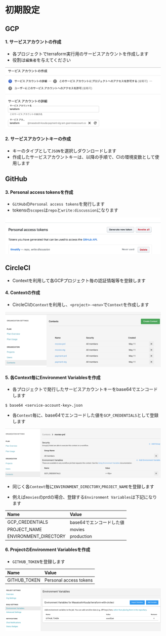 # 初期設定

## GCP

#### 1. サービスアカウントの作成

- 各プロジェクトでterraform実行用のサービスアカウントを作成します
- 役割は`編集者`を与えてください

![gcp](images/gcp.png)

#### 2. サービスアカウントキーの作成

- キーのタイプとして`JSON`を選択しダウンロードします
- 作成したサービスアカウントキーは、以降の手順で、CIの環境変数として使用します

## GitHub

#### 3. Personal access tokensを作成

- `GitHub`の`Personal access tokens`を発行します
- tokensの`scopes`は`repo`と`write:discussion`になります

![github](images/github.png)

## CircleCI

- Contextを利用して各GCPプロジェクト毎の認証情報等を登録します

#### 4. Contextの作成

- CircleCIの`Context`を利用し、`<project>-<env>`で`Context`を作成します

![circleci1](images/circleci1.png)

#### 5. 各Context毎にEnvironment Variablesを作成

- 各プロジェクトで発行したサービスアカウントキーをbase64でエンコードします

```
$ base64 <service-account-key>.json
```

- 各`Context`毎に、base64でエンコードした値を`GCP_CREDENTIALS`として登録します

![circleci2](images/circleci2.png)

- 同じく各`Context`毎に`ENVIRONMENT_DIRECTORY`,`PROJECT_NAME`を登録します

- 例えば`movies`のprdの場合、登録する`Environment Variables`は下記になります


| Name                  | Value                    |
|:----------------------|:-------------------------|
| GCP_CREDENTIALS       | base64でエンコードした値 |
| PROJECT_NAME          | movies                   |
| ENVIRONMENT_DIRECTORY | production               |

#### 6. ProjectのEnvironment Variablesを作成

- `GITHUB_TOKEN`を登録します

| Name         | Value                  |
|:-------------|:-----------------------|
| GITHUB_TOKEN | Personal access tokens |

![circleci3](images/circleci3.png)
